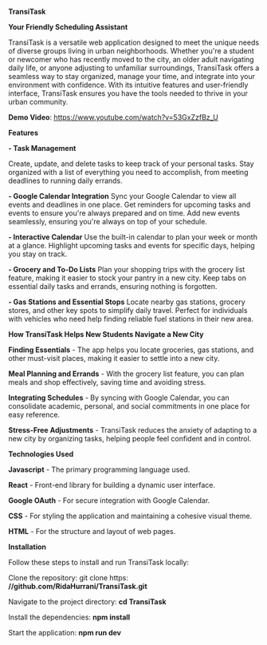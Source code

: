 **TransiTask**

**Your Friendly Scheduling Assistant**

TransiTask is a versatile web application designed to meet the unique needs of diverse groups living in urban neighborhoods. Whether you're a student or newcomer who has recently moved to the city, an older adult navigating daily life, or anyone adjusting to unfamiliar surroundings, TransiTask offers a seamless way to stay organized, manage your time, and integrate into your environment with confidence. With its intuitive features and user-friendly interface, TransiTask ensures you have the tools needed to thrive in your urban community.

**Demo Video**: https://www.youtube.com/watch?v=53GxZzfBz_U


**Features**

**- Task Management**

Create, update, and delete tasks to keep track of your personal tasks.
Stay organized with a list of everything you need to accomplish, from meeting deadlines to running daily errands.

**- Google Calendar Integration**
Sync your Google Calendar to view all events and deadlines in one place.
Get reminders for upcoming tasks and events to ensure you're always prepared and on time.
Add new events seamlessly, ensuring you're always on top of your schedule.

**- Interactive Calendar**
Use the built-in calendar to plan your week or month at a glance.
Highlight upcoming tasks and events for specific days, helping you stay on track.

**- Grocery and To-Do Lists**
Plan your shopping trips with the grocery list feature, making it easier to stock your pantry in a new city.
Keep tabs on essential daily tasks and errands, ensuring nothing is forgotten.

**- Gas Stations and Essential Stops**
Locate nearby gas stations, grocery stores, and other key spots to simplify daily travel.
Perfect for individuals with vehicles who need help finding reliable fuel stations in their new area.



**How TransiTask Helps New Students Navigate a New City**

**Finding Essentials** - The app helps you locate groceries, gas stations, and other must-visit places, making it easier to settle into a new city.

**Meal Planning and Errands** - With the grocery list feature, you can plan meals and shop effectively, saving time and avoiding stress.

**Integrating Schedules** - By syncing with Google Calendar, you can consolidate academic, personal, and social commitments in one place for easy reference.

**Stress-Free Adjustments** - TransiTask reduces the anxiety of adapting to a new city by organizing tasks, helping people feel confident and in control.



**Technologies Used**

**Javascript** - The primary programming language used.

**React** - Front-end library for building a dynamic user interface.

**Google OAuth** - For secure integration with Google Calendar.

**CSS** - For styling the application and maintaining a cohesive visual theme.

**HTML** - For the structure and layout of web pages.



**Installation**

Follow these steps to install and run TransiTask locally:

Clone the repository: git clone https: **//github.com/RidaHurrani/TransiTask.git**

Navigate to the project directory: **cd TransiTask**

Install the dependencies: **npm install**

Start the application: **npm run dev**
